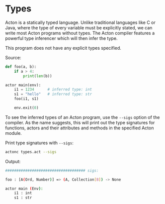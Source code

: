# Types

Acton is a statically typed language. Unlike traditional languages like C or Java, where the type of every variable must be explicitly stated, we can write most Acton programs without types. The Acton compiler features a powerful type inferencer which will then infer the type.


This program does not have any explicit types specified.

Source:
```python
def foo(a, b):
    if a > 4:
        print(len(b))

actor main(env):
    i1 = 1234      # inferred type: int
    s1 = "hello"   # inferred type: str
    foo(i1, s1)

    env.exit(0)
```

To see the inferred types of an Acton program, use the `--sigs` option of the compiler. As the name suggests, this will print out the type signatures for functions, actors and their attributes and methods in the specified Acton module.

Print type signatures with `--sigs`:
```sh
actonc types.act --sigs
```

Output:
```sh
#################################### sigs:

foo : [A(Ord, Number)] => (A, Collection[B]) -> None

actor main (Env):
    i1 : int
    s1 : str
```
